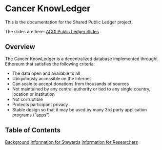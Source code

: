 Cancer KnowLedger
====================

This is the documentation for the Shared Public Ledger project.

The slides are here: [ACGI Public Ledger Slides](ACGI-ledger-slides-May2016.pdf)

Overview
--------
The Cancer KnowLedger is a decentralized database implemented throught Ethereum that satisfies the following criteria:

* The data open and available to all
* Ubiquitously accessible on the Internet
* Can scale to accept donations from thousands of sources
* Not maintained by any central authority or tied to any single country, location or institution
* Not corruptible
* Protects participant privacy
* Stable design so that it may be used by many 3rd party application programs (“apps”)



Table of Contents
-----------------

   [Background](background.md)
   [Information for Stewards](stewards.md)
   [Information for Researchers](researchers.md)
